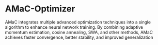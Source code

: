 # AMaC-Optimizer
AMaC integrates multiple advanced optimization techniques into a single algorithm to enhance neural network training. By combining adaptive momentum estimation, cosine annealing, SWA, and other methods, AMaC achieves faster convergence, better stability, and improved generalization
